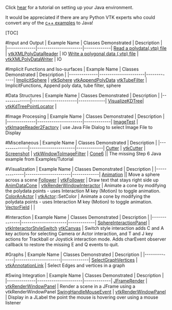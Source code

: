 Click [hear](http://www.vtk.org/Wiki/VTK/Tutorials/JavaEnvironmentSetup) for a tutorial on setting up your Java environment.

It would be appreciated if there are any Python VTK experts who could convert any of the [c++ examples](Cxx) to Java!

[TOC]

#Input and Output
| Example Name | Classes Demonstrated | Description |
|--------------|----------------------|-------------|
[Read a polydata(.vtp) file](../Java/IO/ReadPolyData) | [vtkXMLPolyDataReader](http://www.vtk.org/doc/nightly/html/classvtkXMLPolyDataReader.html) | IO
[Write a polygonal data (.vtp) file](../Java/IO/WritePolyData) | [vtkXMLPolyDataWriter](http://www.vtk.org/doc/nightly/html/classvtkXMLPolyDataWriter.html) | IO

#Implicit Functions and Iso-surfaces
| Example Name | Classes Demonstrated | Description |
|--------------|----------------------|-------------|
[ImplicitSphere](../Java/ImplicitFunctions/ImplicitSphere) | [vtkSphere](http://www.vtk.org/doc/nightly/html/classvtkSphere.html) [vtkAppendPolyData](http://www.vtk.org/doc/nightly/html/classvtkAppendPolyData.html) [vtkTubeFilter](http://www.vtk.org/doc/nightly/html/classvtkTubeFilter.html)  | ImplicitFunctions, Append poly data, tube filter, sphere

#Data Structures
| Example Name | Classes Demonstrated | Description |
|--------------|----------------------|-------------|
[VisualizeKDTree](../Java/DataStructures/VisualizeKDTree)| [vtkKdTreePointLocator](http://www.vtk.org/doc/nightly/html/classvtkKdTreePointLocator.html) |

#Image Processing
| Example Name | Classes Demonstrated | Description |
|--------------|----------------------|-------------|
[ImageTest](../Java/Imaging/ImageTest) | [vtkImageReader2Factory](http://www.vtk.org/doc/nightly/html/classvtkImageReader2Factory.html) | use Java File Dialog to select Image File to Display

#Miscellaneous
| Example Name | Classes Demonstrated | Description |
|--------------|----------------------|-------------|
[Cutter](../Java/Miscellaneous/Cutter) | [vtkCutter](http://www.vtk.org/doc/nightly/html/classvtkCutter.html) |
[Screenshot](../Java/Miscellaneous/Screenshot) | [vtkWindowToImageFilter](http://www.vtk.org/doc/nightly/html/classvtkWindowToImageFilter.html) |
[Cone6](../Java/Miscellaneous/Cone6) || The missing Step 6 Java example from Examples/Tutorial

#Visualization
| Example Name | Classes Demonstrated | Description |
|--------------|----------------------|-------------|
[Animation](../Java/Visualization/Animation)  || Move a sphere across a scene
[Follower](../Java/Visualization/Follower) | [vtkFollower](http://www.vtk.org/doc/nightly/html/classvtkFollower.html) | Draw text that stays right side up
[AnimDataCone](../Java/Visualization/AnimDataCone)  | [vtkRenderWindowInteractor](http://www.vtk.org/doc/nightly/html/classvtkRenderWindowInteractor.html) | Animate a cone by modifying the polydata points - uses Interaction M key (Motion) to toggle animation.
[ColorAnActor](../Java/Visualization/ColorAnActor) | [vtkActor](http://www.vtk.org/doc/nightly/html/classvtkActor.html::GetProperty)::SetColor | Animate a cone by modifying the polydata points - uses Interaction M key (Motion) to toggle animation.
[VectorField](../Java/Visualization/VectorField) |    |

#Interaction
| Example Name | Classes Demonstrated | Description |
|--------------|----------------------|-------------|
[SphereInteractionPanel](../Java/Interaction/SphereInteractionPanel) | [vtkInteractorStyleSwitch](http://www.vtk.org/doc/nightly/html/classvtkInteractorStyleSwitch.html) [vtkCanvas](http://www.vtk.org/doc/nightly/html/classvtkCanvas.html)  | Switch style interaction adds C and A key actions for selecting Camera or Actor interaction, and T and J key actions for Trackball or Joystick interaction mode. Adds charEvent observer callback to restore the missing E and Q events to quit.

#Graphs
| Example Name | Classes Demonstrated | Description |
|--------------|----------------------|-------------|
[SelectGraphVertices](../Java/Graphs/SelectGraphVertices)  | [vtkAnnotationLink](http://www.vtk.org/doc/nightly/html/classvtkAnnotationLink.html) | Select Edges and vertices in a graph

#Swing Integration
| Example Name | Classes Demonstrated | Description |
|--------------|----------------------|-------------|
[JFrameRender](../Java/SwingIntegration/JFrameRenderer)  | [vtkRenderWindowPanel](http://www.vtk.org/doc/nightly/html/classvtkRenderWindowPanel.html) | Render a scene in a JFrame using a vtkRenderWindowPanel
[SwingHandleMouseEvent](../Java/SwingIntegration/SwingHandleMouseEvent)  | [vtkRenderWindowPanel](http://www.vtk.org/doc/nightly/html/classvtkRenderWindowPanel.html) | Display in a JLabel the point the mouse is hovering over using a mouse listener
